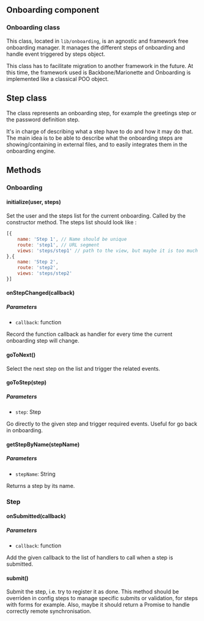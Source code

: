 ## Onboarding component

### Onboarding class

This class, located in `lib/onboarding`, is an agnostic and framework free onboarding manager. It manages the different steps of onboarding and handle event triggered by steps object.

This class has to facilitate migration to another framework in the future. At this time, the framework used is Backbone/Marionette and Onboarding is implemented like a classical POO object.

## Step class

The class represents an onboarding step, for example the greetings step or the password definition step.

It's in charge of describing what a step have to do and how it may do that.
The main idea is to be able to describe what the onboarding steps are showing/containing in external files, and to easily integrates them in the onboarding engine.

## Methods
### Onboarding
#### initialize(user, steps)
Set the user and the steps list for the current onboarding.
Called by the constructor method.
The steps list should look like :
```javascript
[{
    name: 'Step 1', // Name should be unique
    route: 'step1', // URL segment
    views: 'steps/step1' // path to the view, but maybe it is too much  framework-specific and we should compute the view's path.
},{
    name: 'Step 2',
    route: 'step2',
    views: 'steps/step2'
}]
```

#### onStepChanged(callback)
##### Parameters
* `callback`: function

Record the function callback as handler for every time the current onboarding step will change.

#### goToNext()
Select the next step on the list and trigger the related events.

#### goToStep(step)
##### Parameters
* `step`: Step

Go directly to the given step and trigger required events. Useful for go back in onboarding.

#### getStepByName(stepName)
##### Parameters
* `stepName`: String

Returns a step by its name.

### Step
#### onSubmitted(callback)
##### Parameters
* `callback`: function

Add the given callback to the list of handlers to call when a step is submitted.

#### submit()
Submit the step, i.e. try to register it as done. This method should be overriden in config steps to manage specific submits or validation, for steps with forms for example.
Also, maybe it should return a Promise to handle correctly remote synchronisation.
